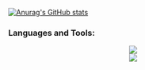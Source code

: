 [![Anurag's GitHub stats](https://github-readme-stats.vercel.app/api?username=ntritin62)](https://github.com/ntritin62/github-readme-stats)
<h3 align="left">Languages and Tools:</h3>
<div align="center">
    <img src="https://skillicons.dev/icons?i=nodejs,github,javascript,express,firebase,mongodb,c" /><br>
    <img src="https://skillicons.dev/icons?i=react,mysql,html,css,vscode,figma,git" />
</div>
